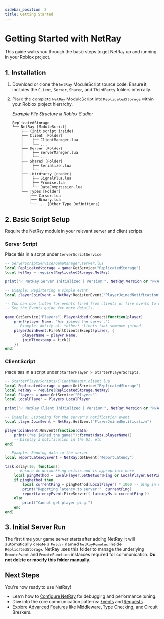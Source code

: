 ```yaml
---
sidebar_position: 2
title: Getting Started
---
```


# Getting Started with NetRay

This guide walks you through the basic steps to get NetRay up and running in your Roblox project.

## 1. Installation

1.  Download or clone the `NetRay` ModuleScript source code. Ensure it includes the `Client`, `Server`, `Shared`, and `ThirdParty` folders internally.
2.  Place the complete `NetRay` ModuleScript into `ReplicatedStorage` within your Roblox project hierarchy.

    *Example File Structure in Roblox Studio:*
    ```
    ReplicatedStorage
    └── NetRay [ModuleScript]
        ├── (init script inside)
        ├── Client [Folder]
        │    ├── ClientManager.lua
        │    └── ...
        ├── Server [Folder]
        │    ├── ServerManager.lua
        │    └── ...
        ├── Shared [Folder]
        │    ├── Serializer.lua
        │    └── ...
        ├── ThirdParty [Folder]
        │    ├── SignalPlus.lua
        │    ├── Promise.lua
        │    └── DataCompression.lua
        └── Types [Folder]
            ├── Cursor.lua
            ├── Binary.lua
            └── ... [Other Type Definitions]
    ```

## 2. Basic Script Setup

Require the NetRay module in your relevant server and client scripts.

### Server Script

Place this in a script under `ServerScriptService`.

```lua
-- ServerScriptService/GameManager.server.lua
local ReplicatedStorage = game:GetService("ReplicatedStorage")
local NetRay = require(ReplicatedStorage.NetRay)

print("✅ NetRay Server Initialized | Version:", NetRay.Version or "N/A")

-- Example: Registering a simple event
local playerJoinEvent = NetRay:RegisterEvent("PlayerJoinedNotification")

-- You can now listen for events fired from clients or fire events to clients
-- See the Events guide for more details.

game:GetService("Players").PlayerAdded:Connect(function(player)
    print(player.Name, "has joined the server.")
    -- Example: Notify all *other* clients that someone joined
    playerJoinEvent:FireAllClientsExcept(player, {
        playerName = player.Name,
        joinTimestamp = tick()
    })
end)
```

### Client Script

Place this in a script under `StarterPlayer > StarterPlayerScripts`.
```lua
-- StarterPlayerScripts/ClientManager.client.lua
local ReplicatedStorage = game:GetService("ReplicatedStorage")
local NetRay = require(ReplicatedStorage.NetRay)
local Players = game:GetService("Players")
local LocalPlayer = Players.LocalPlayer

print("✅ NetRay Client Initialized | Version:", NetRay.Version or "N/A")

-- Example: Listening for the server's notification event
local playerJoinEvent = NetRay:GetEvent("PlayerJoinedNotification")

playerJoinEvent:OnEvent(function(data)
    print(("%s joined the game!"):format(data.playerName))
    -- Display a notification in the UI, etc.
end)

-- Example: Sending data to the server
local reportLatencyEvent = NetRay:GetEvent("ReportLatency")

task.delay(10, function()
    -- Ensure GetNetworkPing exists and is appropriate here
    local pingMethod = LocalPlayer.GetNetworkPing or LocalPlayer.GetPing
    if pingMethod then
        local currentPing = pingMethod(LocalPlayer) * 1000 -- ping in ms
        print("Reporting latency to server:", currentPing)
        reportLatencyEvent:FireServer({ latencyMs = currentPing })
    else
        print("Cannot get player ping.")
    end
end)
```
    
## 3. Initial Server Run

The first time your game server starts after adding NetRay, it will automatically create a `Folder` named `NetRayRemotes` inside `ReplicatedStorage`. NetRay uses this folder to manage the underlying `RemoteEvent` and `RemoteFunction` instances required for communication. **Do not delete or modify this folder manually.**

## Next Steps

You're now ready to use NetRay!

*   Learn how to [Configure NetRay](./configuration.md) for debugging and performance tuning.
*   Dive into the core communication patterns: [Events](./core-concepts/events.md) and [Requests](./core-concepts/requests.md).
*   Explore [Advanced Features](./advanced-features/middleware.md) like Middleware, Type Checking, and Circuit Breakers.
